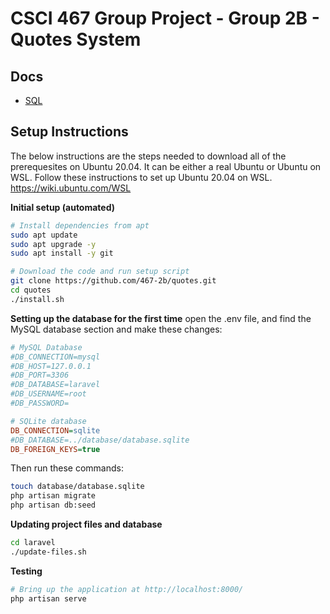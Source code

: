 # CSCI 467 Group Project - Group 2B - Quotes System

## Docs

* [SQL](sql/README.md)

## Setup Instructions

The below instructions are the steps needed to download all of the prerequesites on Ubuntu 20.04. It can be either a real Ubuntu or Ubuntu on WSL. Follow these instructions to set up Ubuntu 20.04 on WSL. https://wiki.ubuntu.com/WSL

**Initial setup (automated)**
```sh
# Install dependencies from apt
sudo apt update
sudo apt upgrade -y
sudo apt install -y git

# Download the code and run setup script
git clone https://github.com/467-2b/quotes.git
cd quotes
./install.sh
```

**Setting up the database for the first time**
open the .env file, and find the MySQL database section and make these changes:
```ini
# MySQL Database
#DB_CONNECTION=mysql
#DB_HOST=127.0.0.1
#DB_PORT=3306
#DB_DATABASE=laravel
#DB_USERNAME=root
#DB_PASSWORD=

# SQLite database
DB_CONNECTION=sqlite
#DB_DATABASE=../database/database.sqlite
DB_FOREIGN_KEYS=true
```

Then run these commands: 
```sh
touch database/database.sqlite
php artisan migrate
php artisan db:seed
```

**Updating project files and database**
```sh
cd laravel
./update-files.sh
```

**Testing**
```sh
# Bring up the application at http://localhost:8000/
php artisan serve
```